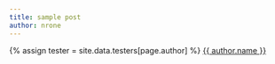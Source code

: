 ```yaml
---
title: sample post
author: nrone
---
```


{% assign tester = site.data.testers[page.author] %}
<a rel="author"
  href="https://twitter.com/{{ tester.name }}"
  title="{{ author.name }}">
    {{ author.name }}
</a>